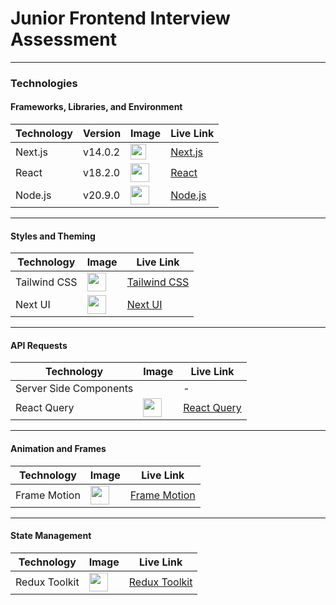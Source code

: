 # Junior Frontend Interview Assessment

---

### Technologies

#### Frameworks, Libraries, and Environment

| Technology | Version | Image                                                                                                                         | Live Link                      |
| ---------- | ------- | ----------------------------------------------------------------------------------------------------------------------------- | ------------------------------ |
| Next.js    | v14.0.2 | <img src="https://cdn.jsdelivr.net/gh/devicons/devicon/icons/nextjs/nextjs-original.svg" width="25" height="25"/>             | [Next.js](https://nextjs.org/) |
| React      | v18.2.0 | <img src="https://cdn.jsdelivr.net/gh/devicons/devicon/icons/react/react-original.svg" width="30" />                          | [React](https://reactjs.org/)  |
| Node.js    | v20.9.0 | <img width="30" src="https://upload.wikimedia.org/wikipedia/commons/thumb/d/d9/Node.js_logo.svg/200px-Node.js_logo.svg.png"/> | [Node.js](https://nodejs.org/) |

---

#### Styles and Theming

| Technology   | Image                                                                                                        | Live Link                                |
| ------------ | ------------------------------------------------------------------------------------------------------------ | ---------------------------------------- |
| Tailwind CSS | <img src="https://cdn.jsdelivr.net/gh/devicons/devicon/icons/tailwindcss/tailwindcss-plain.svg" width="30"/> | [Tailwind CSS](https://tailwindcss.com/) |
| Next UI      | <img src="https://nextui.org/blog/nextuiv2.jpg" width="30"/>                                                 | [Next UI](https://nextui.org/)           |

---

#### API Requests

| Technology             | Image                                                                                              | Live Link                                        |
| ---------------------- | -------------------------------------------------------------------------------------------------- | ------------------------------------------------ |
| Server Side Components |                                                                                                    | -                                                |
| React Query            | <img width="30" src="https://seeklogo.com/images/R/react-query-logo-1340EA4CE9-seeklogo.com.png"/> | [React Query](https://react-query.tanstack.com/) |

---

#### Animation and Frames

| Technology   | Image                                                                                                                        | Live Link                                      |
| ------------ | ---------------------------------------------------------------------------------------------------------------------------- | ---------------------------------------------- |
| Frame Motion | <img width="30" src="https://encrypted-tbn0.gstatic.com/images?q=tbn:ANd9GcRl1tSlLOLxqKWCQ6CsWrkuDsxf1hk-7WuRKw&usqp=CAU" /> | [Frame Motion](https://www.framer.com/motion/) |

---

#### State Management

| Technology    | Image                                                                                               | Live Link                                       |
| ------------- | --------------------------------------------------------------------------------------------------- | ----------------------------------------------- |
| Redux Toolkit | <img src="https://cdn.jsdelivr.net/gh/devicons/devicon/icons/redux/redux-original.svg" width="30"/> | [ Redux Toolkit](https://redux-toolkit.js.org/) |
